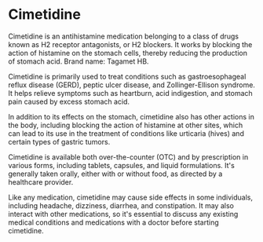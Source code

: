 [//]: # (source: ?)
[//]: # (brands: Tagamet HB)
[//]: # (tags: antihistamines)

# Cimetidine

Cimetidine is an antihistamine medication belonging to a class of drugs known as H2 receptor antagonists, or H2 blockers. It works by blocking the action of histamine on the stomach cells, thereby reducing the production of stomach acid. Brand name: Tagamet HB.

Cimetidine is primarily used to treat conditions such as gastroesophageal reflux disease (GERD), peptic ulcer disease, and Zollinger-Ellison syndrome. It helps relieve symptoms such as heartburn, acid indigestion, and stomach pain caused by excess stomach acid.

In addition to its effects on the stomach, cimetidine also has other actions in the body, including blocking the action of histamine at other sites, which can lead to its use in the treatment of conditions like urticaria (hives) and certain types of gastric tumors.

Cimetidine is available both over-the-counter (OTC) and by prescription in various forms, including tablets, capsules, and liquid formulations. It's generally taken orally, either with or without food, as directed by a healthcare provider.

Like any medication, cimetidine may cause side effects in some individuals, including headache, dizziness, diarrhea, and constipation. It may also interact with other medications, so it's essential to discuss any existing medical conditions and medications with a doctor before starting cimetidine.